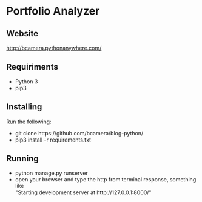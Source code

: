 # Portfolio Analyzer

## Website
  http://bcamera.pythonanywhere.com/

## Requiriments
  <ul>
  <li>Python 3</li>
  <li>pip3</li>
  </ul>
 
## Installing
  Run the following:<br>
  <ul>
  <li>git clone https://github.com/bcamera/blog-python/</li>
  <li>pip3 install -r requirements.txt</li>
  </ul>  
 
## Running
  <ul>
  <li>python manage.py runserver</li>
  <li>open your browser and type the http from terminal response, something like<br> "Starting development server at http://127.0.0.1:8000/"</li>
  <ul>
